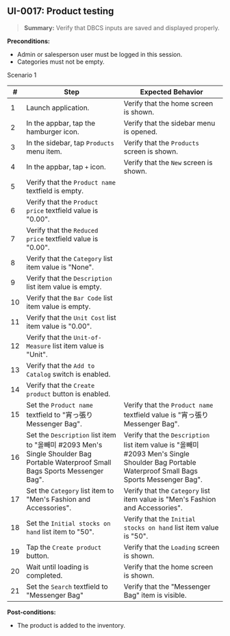 ## **UI-0017:** Product testing  

> **Summary:** Verify that DBCS inputs are saved and displayed properly.  <br>

**Preconditions:**  
 - Admin or salesperson user must be logged in this session. 
 - Categories must not be empty.

Scenario 1 

 | \# | Step | Expected Behavior | 
 |----|------|-------------------| 
 |  1 | Launch application.                    | Verify that the home screen is shown. | 
 |  2 | In the appbar, tap the hamburger icon. | Verify that the sidebar menu is opened. |  
 |  3 | In the sidebar, tap `Products` menu item. | Verify that the `Products` screen is shown. |  
 |  4 | In the appbar, tap `+` icon.           | Verify that the `New` screen is shown. |  
 |  5 | Verify that the `Product name` textfield is empty. | |   
 |  6 | Verify that the `Product price` textfield value is "0.00". | |   
 |  7 | Verify that the `Reduced price` textfield value is "0.00". | |   
 |  8 | Verify that the `Category` list item value is "None". | |   
 |  9 | Verify that the `Description` list item value is empty. | |   
 | 10 | Verify that the `Bar Code` list item value is empty. | |   
 | 11 | Verify that the `Unit Cost` list item value is "0.00". | |   
 | 12 | Verify that the `Unit-of-Measure` list item value is "Unit". | |   
 | 13 | Verify that the `Add to Catalog` switch is enabled. | |   
 | 14 | Verify that the `Create product` button is enabled. | |   
 | 15 | Set the `Product name` textfield to "宵っ張り Messenger Bag". | Verify that the `Product name` textfield value is "宵っ張り Messenger Bag". |  
 | 16 | Set the `Description` list item to "올빼미 #2093 Men's Single Shoulder Bag Portable Waterproof Small Bags Sports Messenger Bag". | Verify that the `Description` list item value is "올빼미 #2093 Men's Single Shoulder Bag Portable Waterproof Small Bags Sports Messenger Bag". |  
 | 17 | Set the `Category` list item to "Men's Fashion and Accessories". | Verify that the `Category` list item value is "Men's Fashion and Accessories". |  
 | 18 | Set the `Initial stocks on hand` list item to "50". | Verify that the `Initial stocks on hand` list item value is "50". |  
 | 19 | Tap the `Create product` button.             | Verify that the `Loading` screen is shown. |  
 | 20 | Wait until loading is completed.       | Verify that the home screen is shown. |  
 | 21 | Set the `Search` textfield to "Messenger Bag" | Verify that the "Messenger Bag" item is visible. |  

**Post-conditions:**  

 - The product is added to the inventory.